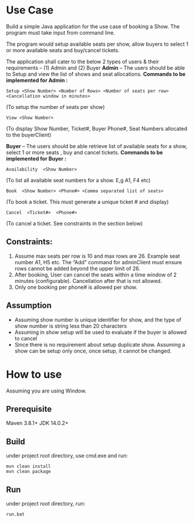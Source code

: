 # Use Case

Build a simple Java application for the use case of booking a Show. The program must take input from command line.

The program would setup available seats per show, allow buyers to select 1 or more available seats and buy/cancel tickets.

The application shall cater to the below 2 types of users & their requirements – (1) Admin and (2) Buyer
**Admin** – The users should be able to Setup and view the list of shows and seat allocations.
**Commands to be implemented for Admin :**

`Setup <Show Number> <Number of Rows> <Number of seats per row>  <Cancellation window in minutes>`  

(To setup the number of seats per show)

`View <Show Number>`  

(To display Show Number, Ticket#, Buyer Phone#, Seat Numbers allocated to the buyerClient)

**Buyer** – The users should be able retrieve list of available seats for a show, select 1 or more seats , buy and cancel tickets.
**Commands to be implemented for Buyer :**

`Availability  <Show Number>`   

(To list all available seat numbers for a show. E,g A1, F4 etc)

`Book  <Show Number> <Phone#> <Comma separated list of seats>` 

(To book a ticket. This must generate a unique ticket # and display)

`Cancel  <Ticket#>  <Phone#>`

(To cancel a ticket. See constraints in the section below)

## Constraints:

1. Assume max seats per row is 10 and max rows are 26. Example seat number A1,  H5 etc. The “Add” command for adminClient must ensure rows cannot be added beyond the upper limit of 26.
2. After booking, User can cancel the seats within a time window of 2 minutes (configurable).   Cancellation after that is not allowed.
3. Only one booking per phone# is allowed per show.

## Assumption
- Assuming show number is unique identifier for show, and the type of show number is string less than 20 characters
- Assuming <Cancellation window in minutes> in show setup will be used to evaluate if the buyer is allowed to cancel
- Since there is no requirement about setup duplicate show. Assuming a show can be setup only once, once setup, it cannot be changed.

# How to use
Assuming you are using Window.
## Prerequisite 
Maven 3.8.1+
JDK 14.0.2+

## Build 
under project root directory, use cmd.exe and run:
```
mvn clean install
mvn clean package
```
## Run
under project root directory, run:
```
run.bat
```